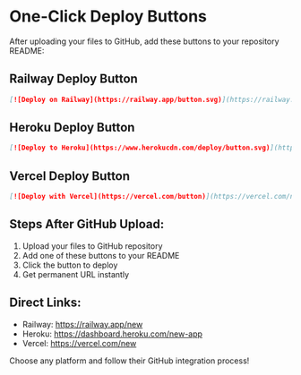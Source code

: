 # One-Click Deploy Buttons

After uploading your files to GitHub, add these buttons to your repository README:

## Railway Deploy Button
```markdown
[![Deploy on Railway](https://railway.app/button.svg)](https://railway.app/template/your-repo-url)
```

## Heroku Deploy Button
```markdown
[![Deploy to Heroku](https://www.herokucdn.com/deploy/button.svg)](https://heroku.com/deploy)
```

## Vercel Deploy Button
```markdown
[![Deploy with Vercel](https://vercel.com/button)](https://vercel.com/new/clone?repository-url=https://github.com/your-username/telegram-bot-admin-panel)
```

## Steps After GitHub Upload:
1. Upload your files to GitHub repository
2. Add one of these buttons to your README
3. Click the button to deploy
4. Get permanent URL instantly

## Direct Links:
- Railway: https://railway.app/new
- Heroku: https://dashboard.heroku.com/new-app
- Vercel: https://vercel.com/new

Choose any platform and follow their GitHub integration process!